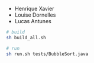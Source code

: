 - Henrique Xavier
- Louise Dornelles
- Lucas Antunes

```bash
# build
sh build_all.sh

# run
sh run.sh tests/BubbleSort.java
```